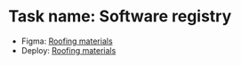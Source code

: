# Task name: Software registry

- Figma: [Roofing materials](https://www.figma.com/file/8qkDUTNhqoQzQGicAvwspj/%D0%A2%D0%B5%D1%81%D1%82%D0%BE%D0%B2%D0%BE%D0%B5-%D0%B4%D0%BB%D1%8F-%D0%B2%D0%B5%D1%80%D1%81%D1%82%D0%B0%D0%BB%D1%8C%D1%89%D0%B8%D0%BA%D0%B0)
- Deploy: [Roofing materials](https://BertFrontEnd.github.io/roofing-materials/index.html)
